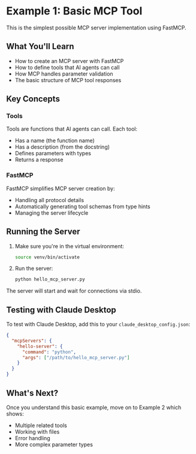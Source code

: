 # Example 1: Basic MCP Tool

This is the simplest possible MCP server implementation using FastMCP.

## What You'll Learn

- How to create an MCP server with FastMCP
- How to define tools that AI agents can call
- How MCP handles parameter validation
- The basic structure of MCP tool responses

## Key Concepts

### Tools
Tools are functions that AI agents can call. Each tool:
- Has a name (the function name)
- Has a description (from the docstring)
- Defines parameters with types
- Returns a response

### FastMCP
FastMCP simplifies MCP server creation by:
- Handling all protocol details
- Automatically generating tool schemas from type hints
- Managing the server lifecycle

## Running the Server

1. Make sure you're in the virtual environment:
   ```bash
   source venv/bin/activate
   ```

2. Run the server:
   ```bash
   python hello_mcp_server.py
   ```

The server will start and wait for connections via stdio.

## Testing with Claude Desktop

To test with Claude Desktop, add this to your `claude_desktop_config.json`:

```json
{
  "mcpServers": {
    "hello-server": {
      "command": "python",
      "args": ["/path/to/hello_mcp_server.py"]
    }
  }
}
```

## What's Next?

Once you understand this basic example, move on to Example 2 which shows:
- Multiple related tools
- Working with files
- Error handling
- More complex parameter types